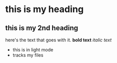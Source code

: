 # this is my heading

## this is my 2nd heading

here's the text that goes with it.
**bold text**
*italic text*
- this is in light mode
- tracks my files
